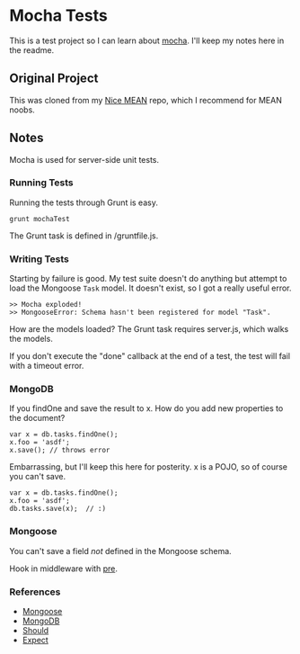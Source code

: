 # Mocha Tests

This is a test project so I can learn about [mocha](http://mochajs.org/).  I'll keep my notes here in the readme.

## Original Project

This was cloned from my [Nice MEAN](https://github.com/reergymerej/nice-mean/) repo, which I recommend for MEAN noobs.

## Notes

Mocha is used for server-side unit tests.

### Running Tests

Running the tests through Grunt is easy.

    grunt mochaTest

The Grunt task is defined in /gruntfile.js.

### Writing Tests

Starting by failure is good.  My test suite doesn't do anything but attempt to load the Mongoose `Task` model.  It doesn't exist, so I got a really useful error.

    >> Mocha exploded!
    >> MongooseError: Schema hasn't been registered for model "Task".

How are the models loaded?
  The Grunt task requires server.js, which walks the models.

If you don't execute the "done" callback at the end of a test, the test will fail with a timeout error.

### MongoDB

If you findOne and save the result to x.  How do you add new properties to the document?

    var x = db.tasks.findOne();
    x.foo = 'asdf';
    x.save(); // throws error

Embarrassing, but I'll keep this here for posterity.  x is a POJO, so of course you can't save.

    var x = db.tasks.findOne();
    x.foo = 'asdf';
    db.tasks.save(x);  // :)


### Mongoose
You can't save a field *not* defined in the Mongoose schema.

Hook in middleware with [pre](http://mongoosejs.com/docs/middleware.html).

### References

* [Mongoose](http://mongoosejs.com/docs/2.7.x/docs/model-definition.html)
* [MongoDB](http://docs.mongodb.org/manual/reference/)
* [Should](https://github.com/visionmedia/should.js/)
* [Expect](https://github.com/LearnBoost/expect.js)
